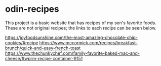 # odin-recipes
This project is a basic website that has recipes of my son's favorite foods. These are not original recipes; the links to each recipe can be seen below.

https://joyfoodsunshine.com/the-most-amazing-chocolate-chip-cookies/#recipe
https://www.mccormick.com/recipes/breakfast-brunch/quick-and-easy-french-toast
https://www.thechunkychef.com/family-favorite-baked-mac-and-cheese/#wprm-recipe-container-9151